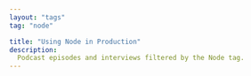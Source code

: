 ```yaml
---
layout: "tags"
tag: "node"

title: "Using Node in Production"
description:
  Podcast episodes and interviews filtered by the Node tag. 
---
```

